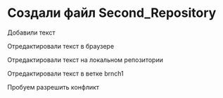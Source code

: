 # Создали файл Second_Repository

Добавили текст 

Отредактировали текст в браузере

Отредактировали текст на локальном репозитории

Отредактировали текст в ветке brnch1

Пробуем разрешить конфликт
